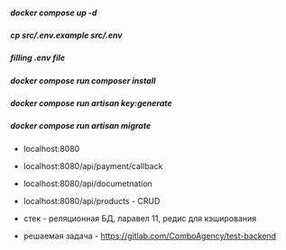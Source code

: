 ##### docker compose up -d
##### cp src/.env.example src/.env
##### filling .env file
##### docker compose run composer install
##### docker compose run artisan key:generate
##### docker compose run artisan migrate

- localhost:8080
- localhost:8080/api/payment/callback

- localhost:8080/api/documetnation
- localhost:8080/api/products - CRUD

- стек - реляционная БД, ларавел 11, редис для кэширования
- решаемая задача - https://gitlab.com/ComboAgency/test-backend
